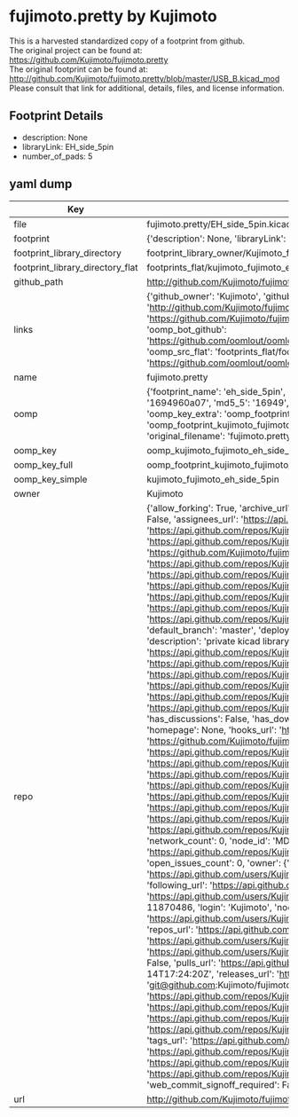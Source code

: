 # fujimoto.pretty by Kujimoto  
This is a harvested standardized copy of a footprint from github.  
The original project can be found at:  
https://github.com/Kujimoto/fujimoto.pretty  
The original footprint can be found at:
http://github.com/Kujimoto/fujimoto.pretty/blob/master/USB_B.kicad_mod
Please consult that link for additional, details, files, and license information.  
## Footprint Details
* description: None  
* libraryLink: EH_side_5pin  
* number_of_pads: 5  
## yaml dump  
| Key | Value |  
| --- | --- |  
| file | fujimoto.pretty/EH_side_5pin.kicad_mod |  
| footprint | {'description': None, 'libraryLink': 'EH_side_5pin', 'number_of_pads': 5} |  
| footprint_library_directory | footprint_library_owner/Kujimoto_fujimoto.pretty |  
| footprint_library_directory_flat | footprints_flat/kujimoto_fujimoto_eh_side_5pin/working |  
| github_path | http://github.com/Kujimoto/fujimoto.pretty/blob/master/EH_side_5pin.kicad_mod |  
| links | {'github_owner': 'Kujimoto', 'github_repo_name': 'fujimoto.pretty', 'github_src': 'http://github.com/Kujimoto/fujimoto.pretty/blob/master/USB_B.kicad_mod', 'github_src_repo': 'https://github.com/Kujimoto/fujimoto.pretty', 'oomp_bot': 'footprints/kujimoto_fujimoto_eh_side_5pin/working', 'oomp_bot_github': 'https://github.com/oomlout/oomlout_oomp_footprint_bot/tree/main/footprints/kujimoto_fujimoto_eh_side_5pin/working', 'oomp_src_flat': 'footprints_flat/footprints_flat/kujimoto_fujimoto_eh_side_5pin/working', 'oomp_src_flat_github': 'https://github.com/oomlout/oomlout_oomp_footprint_src/tree/main/footprints_flat/kujimoto_fujimoto_eh_side_5pin/working'} |  
| name | fujimoto.pretty |  
| oomp | {'footprint_name': 'eh_side_5pin', 'library_name': 'fujimoto', 'md5': '1694960a0753ccd2ca68a9c904bab631', 'md5_10': '1694960a07', 'md5_5': '16949', 'md5_6': '169496', 'oomp_key': 'oomp_kujimoto_fujimoto_eh_side_5pin', 'oomp_key_extra': 'oomp_footprint_kujimoto_fujimoto_eh_side_5pin', 'oomp_key_full': 'oomp_footprint_kujimoto_fujimoto_eh_side_5pin_169496', 'oomp_key_simple': 'kujimoto_fujimoto_eh_side_5pin', 'original_filename': 'fujimoto.pretty/EH_side_5pin.kicad_mod', 'owner_name': 'kujimoto'} |  
| oomp_key | oomp_kujimoto_fujimoto_eh_side_5pin |  
| oomp_key_full | oomp_footprint_kujimoto_fujimoto_eh_side_5pin |  
| oomp_key_simple | kujimoto_fujimoto_eh_side_5pin |  
| owner | Kujimoto |  
| repo | {'allow_forking': True, 'archive_url': 'https://api.github.com/repos/Kujimoto/fujimoto.pretty/{archive_format}{/ref}', 'archived': False, 'assignees_url': 'https://api.github.com/repos/Kujimoto/fujimoto.pretty/assignees{/user}', 'blobs_url': 'https://api.github.com/repos/Kujimoto/fujimoto.pretty/git/blobs{/sha}', 'branches_url': 'https://api.github.com/repos/Kujimoto/fujimoto.pretty/branches{/branch}', 'clone_url': 'https://github.com/Kujimoto/fujimoto.pretty.git', 'collaborators_url': 'https://api.github.com/repos/Kujimoto/fujimoto.pretty/collaborators{/collaborator}', 'comments_url': 'https://api.github.com/repos/Kujimoto/fujimoto.pretty/comments{/number}', 'commits_url': 'https://api.github.com/repos/Kujimoto/fujimoto.pretty/commits{/sha}', 'compare_url': 'https://api.github.com/repos/Kujimoto/fujimoto.pretty/compare/{base}...{head}', 'contents_url': 'https://api.github.com/repos/Kujimoto/fujimoto.pretty/contents/{+path}', 'contributors_url': 'https://api.github.com/repos/Kujimoto/fujimoto.pretty/contributors', 'created_at': '2015-04-09T12:03:44Z', 'default_branch': 'master', 'deployments_url': 'https://api.github.com/repos/Kujimoto/fujimoto.pretty/deployments', 'description': 'private kicad library', 'disabled': False, 'downloads_url': 'https://api.github.com/repos/Kujimoto/fujimoto.pretty/downloads', 'events_url': 'https://api.github.com/repos/Kujimoto/fujimoto.pretty/events', 'fork': False, 'forks': 0, 'forks_count': 0, 'forks_url': 'https://api.github.com/repos/Kujimoto/fujimoto.pretty/forks', 'full_name': 'Kujimoto/fujimoto.pretty', 'git_commits_url': 'https://api.github.com/repos/Kujimoto/fujimoto.pretty/git/commits{/sha}', 'git_refs_url': 'https://api.github.com/repos/Kujimoto/fujimoto.pretty/git/refs{/sha}', 'git_tags_url': 'https://api.github.com/repos/Kujimoto/fujimoto.pretty/git/tags{/sha}', 'git_url': 'git://github.com/Kujimoto/fujimoto.pretty.git', 'has_discussions': False, 'has_downloads': True, 'has_issues': True, 'has_pages': False, 'has_projects': True, 'has_wiki': True, 'homepage': None, 'hooks_url': 'https://api.github.com/repos/Kujimoto/fujimoto.pretty/hooks', 'html_url': 'https://github.com/Kujimoto/fujimoto.pretty', 'id': 33666586, 'is_template': False, 'issue_comment_url': 'https://api.github.com/repos/Kujimoto/fujimoto.pretty/issues/comments{/number}', 'issue_events_url': 'https://api.github.com/repos/Kujimoto/fujimoto.pretty/issues/events{/number}', 'issues_url': 'https://api.github.com/repos/Kujimoto/fujimoto.pretty/issues{/number}', 'keys_url': 'https://api.github.com/repos/Kujimoto/fujimoto.pretty/keys{/key_id}', 'labels_url': 'https://api.github.com/repos/Kujimoto/fujimoto.pretty/labels{/name}', 'language': None, 'languages_url': 'https://api.github.com/repos/Kujimoto/fujimoto.pretty/languages', 'license': None, 'merges_url': 'https://api.github.com/repos/Kujimoto/fujimoto.pretty/merges', 'milestones_url': 'https://api.github.com/repos/Kujimoto/fujimoto.pretty/milestones{/number}', 'mirror_url': None, 'name': 'fujimoto.pretty', 'network_count': 0, 'node_id': 'MDEwOlJlcG9zaXRvcnkzMzY2NjU4Ng==', 'notifications_url': 'https://api.github.com/repos/Kujimoto/fujimoto.pretty/notifications{?since,all,participating}', 'open_issues': 0, 'open_issues_count': 0, 'owner': {'avatar_url': 'https://avatars.githubusercontent.com/u/11870486?v=4', 'events_url': 'https://api.github.com/users/Kujimoto/events{/privacy}', 'followers_url': 'https://api.github.com/users/Kujimoto/followers', 'following_url': 'https://api.github.com/users/Kujimoto/following{/other_user}', 'gists_url': 'https://api.github.com/users/Kujimoto/gists{/gist_id}', 'gravatar_id': '', 'html_url': 'https://github.com/Kujimoto', 'id': 11870486, 'login': 'Kujimoto', 'node_id': 'MDQ6VXNlcjExODcwNDg2', 'organizations_url': 'https://api.github.com/users/Kujimoto/orgs', 'received_events_url': 'https://api.github.com/users/Kujimoto/received_events', 'repos_url': 'https://api.github.com/users/Kujimoto/repos', 'site_admin': False, 'starred_url': 'https://api.github.com/users/Kujimoto/starred{/owner}{/repo}', 'subscriptions_url': 'https://api.github.com/users/Kujimoto/subscriptions', 'type': 'User', 'url': 'https://api.github.com/users/Kujimoto'}, 'private': False, 'pulls_url': 'https://api.github.com/repos/Kujimoto/fujimoto.pretty/pulls{/number}', 'pushed_at': '2017-03-14T17:24:20Z', 'releases_url': 'https://api.github.com/repos/Kujimoto/fujimoto.pretty/releases{/id}', 'size': 3, 'ssh_url': 'git@github.com:Kujimoto/fujimoto.pretty.git', 'stargazers_count': 0, 'stargazers_url': 'https://api.github.com/repos/Kujimoto/fujimoto.pretty/stargazers', 'statuses_url': 'https://api.github.com/repos/Kujimoto/fujimoto.pretty/statuses/{sha}', 'subscribers_count': 1, 'subscribers_url': 'https://api.github.com/repos/Kujimoto/fujimoto.pretty/subscribers', 'subscription_url': 'https://api.github.com/repos/Kujimoto/fujimoto.pretty/subscription', 'svn_url': 'https://github.com/Kujimoto/fujimoto.pretty', 'tags_url': 'https://api.github.com/repos/Kujimoto/fujimoto.pretty/tags', 'teams_url': 'https://api.github.com/repos/Kujimoto/fujimoto.pretty/teams', 'temp_clone_token': None, 'topics': [], 'trees_url': 'https://api.github.com/repos/Kujimoto/fujimoto.pretty/git/trees{/sha}', 'updated_at': '2017-03-14T17:24:22Z', 'url': 'https://api.github.com/repos/Kujimoto/fujimoto.pretty', 'visibility': 'public', 'watchers': 0, 'watchers_count': 0, 'web_commit_signoff_required': False} |  
| url | http://github.com/Kujimoto/fujimoto.pretty |  

